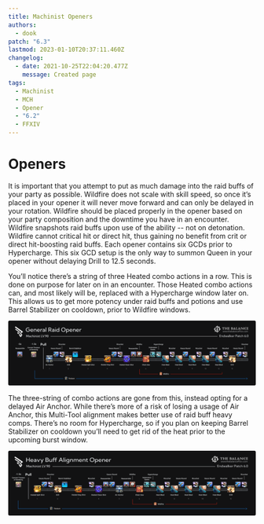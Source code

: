 ```yaml
---
title: Machinist Openers
authors:
  - dook
patch: "6.3"
lastmod: 2023-01-10T20:37:11.460Z
changelog:
  - date: 2021-10-25T22:04:20.477Z
    message: Created page
tags:
  - Machinist
  - MCH
  - Opener
  - "6.2"
  - FFXIV
---
```

# Openers 

It is important that you attempt to put as much damage into the raid buffs of your party as possible. Wildfire does not scale with skill speed, so once it’s placed in your opener it will never move forward and can only be delayed in your rotation. Wildfire should be placed properly in the opener based on your party composition and the downtime you have in an encounter. Wildfire snapshots raid buffs upon use of the ability -- not on detonation. Wildfire cannot critical hit or direct hit, thus gaining no benefit from crit or direct hit-boosting raid buffs. Each opener contains six GCDs prior to Hypercharge. This six GCD setup is the only way to summon Queen in your opener without delaying Drill to 12.5 seconds.

You’ll notice there’s a string of three Heated combo actions in a row. This is done on purpose for later on in an encounter. Those Heated combo actions can, and most likely will be, replaced with a Hypercharge window later on. This allows us to get more potency under raid buffs and potions and use Barrel Stabilizer on cooldown, prior to Wildfire windows.

![](/img/jobs/mch/compressed_mch_6.0_standard_opener_v1.1.png)

The three-string of combo actions are gone from this, instead opting for a delayed Air Anchor. While there’s more of a risk of losing a usage of Air Anchor, this Multi-Tool alignment makes better use of raid buff heavy comps. There’s no room for Hypercharge, so if you plan on keeping Barrel Stabilizer on cooldown you’ll need to get rid of the heat prior to the upcoming burst window.

![](/img/jobs/mch/compressed_mch_6.0_buff_opener_v1.1.png)